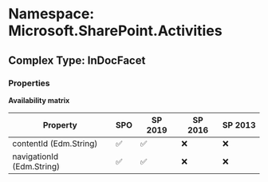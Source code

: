 # Namespace: Microsoft.SharePoint.Activities

## Complex Type: InDocFacet

### Properties

**Availability matrix**

Property | SPO | SP 2019 | SP 2016 | SP 2013
----------|-----|---------|---------|--------
contentId (Edm.String) | ✅ | ✅ | ❌ | ❌
navigationId (Edm.String) | ✅ | ✅ | ❌ | ❌
